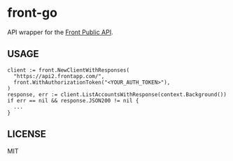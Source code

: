 # front-go

API wrapper for the [Front Public API](https://dev.frontapp.com).

## USAGE

```
client := front.NewClientWithResponses(
  "https://api2.frontapp.com/",
  front.WithAuthorizationToken("<YOUR_AUTH_TOKEN>"),
)
response, err := client.ListAccountsWithResponse(context.Background())
if err == nil && response.JSON200 != nil {
  ...
}
```

## LICENSE

MIT
